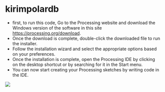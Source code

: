 # kirimpolardb

* first, to run this code, Go to the Processing website and download the Windows version of the software in this site https://processing.org/download.
* Once the download is complete, double-click the downloaded file to run the installer.
* Follow the installation wizard and select the appropriate options based on your preferences.
* Once the installation is complete, open the Processing IDE by clicking on the desktop shortcut or by searching for it in the Start menu.
* You can now start creating your Processing sketches by writing code in the IDE.

![](https://cms.sevima.com//uploads/logoaplikasi/182.jpg)
